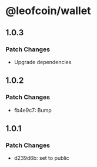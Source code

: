 # @leofcoin/wallet

## 1.0.3

### Patch Changes

- Upgrade dependencies

## 1.0.2

### Patch Changes

- fb4e9c7: Bump

## 1.0.1

### Patch Changes

- d239d6b: set to public
